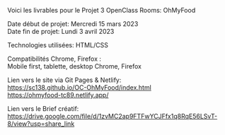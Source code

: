 Voici les livrables pour le Projet 3 OpenClass Rooms: OhMyFood

Date début de projet: Mercredi 15 mars 2023   
Date fin de projet: Lundi 3 avril 2023


Technologies utilisées:
HTML/CSS

Compatibilités Chrome, Firefox :  
Mobile first, tablette, desktop
Chrome, Firefox

Lien vers le site via Git Pages & Netlify:    
https://sc138.github.io/OC-OhMyFood/index.html    
https://ohmyfood-tc89.netlify.app/

Lien vers le Brief créatif:  
https://drive.google.com/file/d/1zvMC2ap9FTFwYCJFfx1q8RqE56LSvT-8/view?usp=share_link

